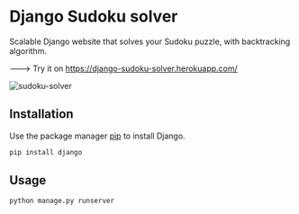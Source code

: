 # Django Sudoku solver

Scalable Django website that solves your Sudoku puzzle, with backtracking algorithm.

---> Try it on https://django-sudoku-solver.herokuapp.com/

![sudoku-solver](https://user-images.githubusercontent.com/50927766/100745262-50211100-33df-11eb-8be9-9d53ae160804.gif)

## Installation

Use the package manager [pip](https://pip.pypa.io/en/stable/) to install Django.

```bash
pip install django
```

## Usage

```python
python manage.py runserver
```
